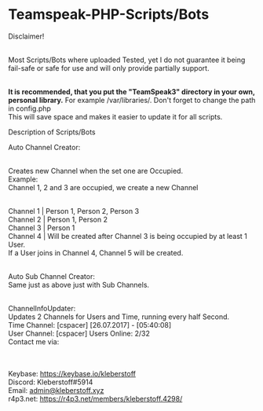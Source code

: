 <h1>Teamspeak-PHP-Scripts/Bots</h1>
<p size="16">
Disclaimer! <br /><br />

Most Scripts/Bots where uploaded Tested, yet I do not guarantee it being fail-safe or safe for use and will only provide partially support.<br /><br />

<b>It is recommended, that you put the "TeamSpeak3" directory in your own, personal library.</b>
For example /var/libraries/. Don't forget to change the path in config.php<br />
This will save space and makes it easier to update it for all scripts.<br />

Description of Scripts/Bots<br />

Auto Channel Creator:<br /><br />

Creates new Channel when the set one are Occupied.<br />
Example:<br />
Channel 1, 2 and 3 are occupied, we create a new Channel<br /><br />

Channel 1 | Person 1, Person 2, Person 3<br />
Channel 2 | Person 1, Person 2<br />
Channel 3 | Person 1<br />
Channel 4 | Will be created after Channel 3 is being occupied by at least 1 User.<br />
If a User joins in Channel 4, Channel 5 will be created.<br /><br />

Auto Sub Channel Creator:<br />
Same just as above just with Sub Channels.<br /><br />

ChannelInfoUpdater:<br />
Updates 2 Channels for Users and Time, running every half Second.<br />
Time Channel: [cspacer] [26.07.2017] - [05:40:08]<br />
User Channel: [cspacer] Users Online: 2/32<br />
Contact me via:<br />
<br /><br />

Keybase: https://keybase.io/kleberstoff<br />
Discord: Kleberstoff#5914<br />
Email: admin@kleberstoff.xyz<br />
r4p3.net: https://r4p3.net/members/kleberstoff.4298/<br />
</p>
  
